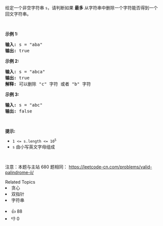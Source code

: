 <p>给定一个非空字符串&nbsp;<code>s</code>，请判断如果&nbsp;<strong>最多 </strong>从字符串中删除一个字符能否得到一个回文字符串。</p>

<p>&nbsp;</p>

<p><strong>示例 1:</strong></p>

<pre>
<strong>输入:</strong> s = "aba"
<strong>输出:</strong> true
</pre>

<p><strong>示例 2:</strong></p>

<pre>
<strong>输入:</strong> s = "abca"
<strong>输出:</strong> true
<strong>解释:</strong> 可以删除 "c" 字符 或者 "b" 字符
</pre>

<p><strong>示例 3:</strong></p>

<pre>
<strong>输入:</strong> s = "abc"
<strong>输出:</strong> false</pre>

<p>&nbsp;</p>

<p><strong>提示:</strong></p>

<ul> 
 <li><code>1 &lt;= s.length &lt;= 10<sup>5</sup></code></li> 
 <li><code>s</code> 由小写英文字母组成</li> 
</ul>

<p>&nbsp;</p>

<p>
 <meta charset="UTF-8" />注意：本题与主站 680&nbsp;题相同：&nbsp;<a href="https://leetcode-cn.com/problems/valid-palindrome-ii/">https://leetcode-cn.com/problems/valid-palindrome-ii/</a></p>

<div><div>Related Topics</div><div><li>贪心</li><li>双指针</li><li>字符串</li></div></div><br><div><li>👍 88</li><li>👎 0</li></div>